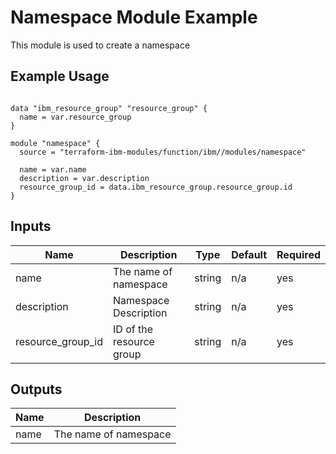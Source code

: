 # Namespace Module Example

This module is used to create a namespace

## Example Usage
```

data "ibm_resource_group" "resource_group" {
  name = var.resource_group
}

module "namespace" {
  source = "terraform-ibm-modules/function/ibm//modules/namespace"

  name = var.name
  description = var.description
  resource_group_id = data.ibm_resource_group.resource_group.id
}
```

<!-- BEGINNING OF PRE-COMMIT-TERRAFORM DOCS HOOK -->

## Inputs

| Name                              | Description                                           | Type   | Default | Required |
|-----------------------------------|-------------------------------------------------------|--------|---------|----------|
| name | The name of namespace | string | n/a | yes |
| description | Namespace Description | string | n/a | yes |
| resource\_group\_id | ID of the resource group | string | n/a | yes |

## Outputs

| Name | Description |
|------|-------------|
| name | The name of namespace |

<!-- END OF PRE-COMMIT-TERRAFORM DOCS HOOK -->